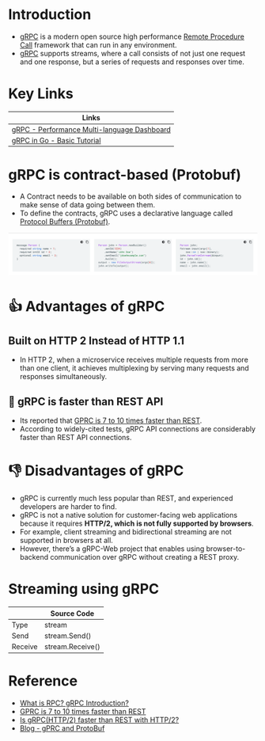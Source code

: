 # Introduction
- [gRPC](https://grpc.io) is a modern open source high performance [Remote Procedure Call](https://www.geeksforgeeks.org/remote-procedure-call-rpc-in-operating-system/) framework that can run in any environment.
- [gRPC](https://grpc.io) supports streams, where a call consists of not just one request and one response, but a series of requests and responses over time.

# Key Links

| Links                                                                                                                              |
|------------------------------------------------------------------------------------------------------------------------------------|
| [gRPC - Performance Multi-language Dashboard](https://performance-dot-grpc-testing.appspot.com/explore?dashboard=5180705743044608) |
| [gRPC in Go - Basic Tutorial](https://grpc.io/docs/languages/go/basics/)                                                           |

# gRPC is contract-based (Protobuf)
- A Contract needs to be available on both sides of communication to make sense of data going between them. 
- To define the contracts, gRPC uses a declarative language called [Protocol Buffers (Protobuf)](SerializationFrameworks/ProtocolBuffers.md).

![img.png](assests/protobuf_img.png)

# :thumbsup: Advantages of gRPC

## Built on HTTP 2 Instead of HTTP 1.1 
- In HTTP 2, when a microservice receives multiple requests from more than one client, it achieves multiplexing by serving many requests and responses simultaneously.

## :rocket: gRPC is faster than REST API
- Its reported that [GPRC is 7 to 10 times faster than REST](https://blog.dreamfactory.com/grpc-vs-rest-how-does-grpc-compare-with-traditional-rest-apis/).
- According to widely-cited tests, gRPC API connections are considerably faster than REST API connections.

# :thumbsdown: Disadvantages of gRPC
- gRPC is currently much less popular than REST, and experienced developers are harder to find.
- gRPC is not a native solution for customer-facing web applications because it requires **HTTP/2, which is not fully supported by browsers**. 
- For example, client streaming and bidirectional streaming are not supported in browsers at all.
- However, there’s a gRPC-Web project that enables using browser-to-backend communication over gRPC without creating a REST proxy.

# Streaming using gRPC

|         | Source Code      |
|---------|------------------|
| Type    | stream           |
| Send    | stream.Send()    |
| Receive | stream.Receive() |

# Reference
- [What is RPC? gRPC Introduction?](https://www.youtube.com/watch?v=gnchfOojMk4)
- [GPRC is 7 to 10 times faster than REST](https://blog.dreamfactory.com/grpc-vs-rest-how-does-grpc-compare-with-traditional-rest-apis/)
- [Is gRPC(HTTP/2) faster than REST with HTTP/2?](https://stackoverflow.com/questions/44877606/is-grpchttp-2-faster-than-rest-with-http-2)
- [Blog - gPRC and ProtoBuf](https://clement-jean.github.io/)
